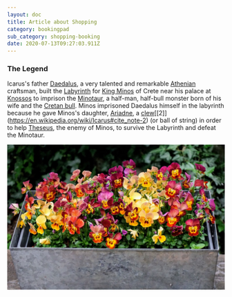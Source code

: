```yaml
---
layout: doc
title: Article about Shopping
category: bookingpad
sub_category: shopping-booking
date: 2020-07-13T09:27:03.911Z
---
```

### The Legend

Icarus's father [Daedalus](https://en.wikipedia.org/wiki/Daedalus "Daedalus"), a very talented and remarkable [Athenian](https://en.wikipedia.org/wiki/Athens "Athens") craftsman, built the [Labyrinth](https://en.wikipedia.org/wiki/Cretan_Labyrinth "Cretan Labyrinth") for [King Minos](https://en.wikipedia.org/wiki/Minos "Minos") of Crete near his palace at [Knossos](https://en.wikipedia.org/wiki/Knossos "Knossos") to imprison the [Minotaur](https://en.wikipedia.org/wiki/Minotaur "Minotaur"), a half-man, half-bull monster born of his wife and the [Cretan bull](https://en.wikipedia.org/wiki/Cretan_bull "Cretan bull"). Minos imprisoned Daedalus himself in the labyrinth because he gave Minos's daughter, [Ariadne](https://en.wikipedia.org/wiki/Ariadne "Ariadne"), a [clew](https://en.wiktionary.org/wiki/clew "wikt:clew")\[[2]](https://en.wikipedia.org/wiki/Icarus#cite_note-2) (or ball of string) in order to help [Theseus](https://en.wikipedia.org/wiki/Theseus "Theseus"), the enemy of Minos, to survive the Labyrinth and defeat the Minotaur.

![Flowers in the garden pot](/assets/uploads/dsc02920.jpg)